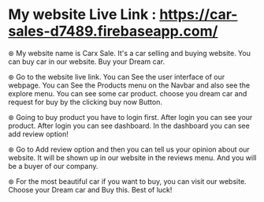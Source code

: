 #  My website Live Link : https://car-sales-d7489.firebaseapp.com/

⊛ My website name is Carx Sale. It's a car selling and buying website.
   You can buy car in our website. Buy your Dream car.
   
⊛ Go to the website live link. You can See the user interface of our webpage. 
   You can See the Products menu on the Navbar and also
   see the explore menu. You can see some car product.
   choose you dream car and request for buy by the clicking 
   buy now Button.
   
⊛ Going to buy product you have to login first. After login
   you can see your product. After login you can see dashboard.
   In the dashboard you can see add review option!
   
⊛ Go to Add review option and then you can tell us your opinion 
   about our website. It will be shown up in our website in the reviews menu.
   And you will be a buyer of our company.
   
⊛ For the most beautiful car if you want to buy, you can visit our website.
   Choose your Dream car and Buy this. Best of luck!
